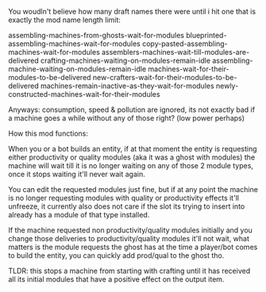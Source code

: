 You woudln't believe how many draft names there were until i hit one that is exactly the mod name length limit:

assembling-machines-from-ghosts-wait-for-modules
blueprinted-assembling-machines-wait-for-modules
copy-pasted-assembling-machines-wait-for-modules
assemblers-machines-wait-till-modules-are-delivered
crafting-machines-waiting-on-modules-remain-idle
assembling-machine-waiting-on-modules-remain-idle
machines-wait-for-their-modules-to-be-delivered
new-crafters-wait-for-their-modules-to-be-delivered
machines-remain-inactive-as-they-wait-for-modules
newly-constructed-machines-wait-for-their-modules

Anyways: consumption, speed & pollution are ignored, its not exactly bad if a machine goes a while without any of those right? (low power perhaps)

How this mod functions:

When you or a bot builds an entity, if at that moment the entity is requesting either productivity or quality modules (aka it was a ghost with modules) the machine will wait till it is no longer waiting on any of those 2 module types, once it stops waiting it'll never wait again.

You can edit the requested modules just fine, but if at any point the machine is no longer requesting modules with quality or productivity effects it'll unfreeze, it currently also does not care if the slot its trying to insert into already has a module of that type installed.

If the machine requested non productivity/quality modules initially and you change those deliveries to productivity/quality modules it'll not wait,
what matters is the module requests the ghost has at the time a player/bot comes to build the entity, you can quickly add prod/qual to the ghost tho.

TLDR: this stops a machine from starting with crafting until it has received all its initial modules that have a positive effect on the output item.

